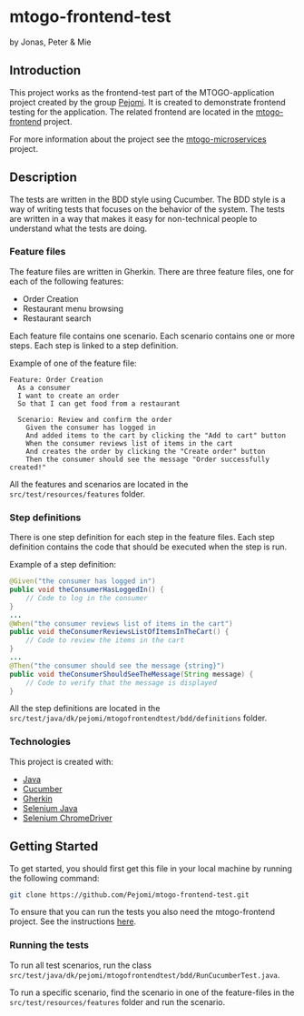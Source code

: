 # mtogo-frontend-test
by Jonas, Peter & Mie

## Introduction
This project works as the frontend-test part of the MTOGO-application project created by the group [Pejomi](). It is created to demonstrate frontend testing for the application. The related frontend are located in the [mtogo-frontend](https://github.com/Pejomi/mtogo-frontend.git) project.

For more information about the project see the [mtogo-microservices](https://github.com/Pejomi/mtogo-microservices.git) project.

## Description
The tests are written in the BDD style using Cucumber. The BDD style is a way of writing tests that focuses on the behavior of the system. The tests are written in a way that makes it easy for non-technical people to understand what the tests are doing.

### Feature files
The feature files are written in Gherkin. There are three feature files, one for each of the following features:
- Order Creation
- Restaurant menu browsing
- Restaurant search

Each feature file contains one scenario. Each scenario contains one or more steps. Each step is linked to a step definition.

Example of one of the feature file:
```gherkin
Feature: Order Creation
  As a consumer
  I want to create an order
  So that I can get food from a restaurant

  Scenario: Review and confirm the order
    Given the consumer has logged in
    And added items to the cart by clicking the "Add to cart" button
    When the consumer reviews list of items in the cart
    And creates the order by clicking the "Create order" button
    Then the consumer should see the message "Order successfully created!"
```
All the features and scenarios are located in the `src/test/resources/features` folder.

### Step definitions
There is one step definition for each step in the feature files. Each step definition contains the code that should be executed when the step is run.

Example of a step definition:
```java
@Given("the consumer has logged in")
public void theConsumerHasLoggedIn() {
    // Code to log in the consumer
}
...
@When("the consumer reviews list of items in the cart")
public void theConsumerReviewsListOfItemsInTheCart() {
    // Code to review the items in the cart
}
...
@Then("the consumer should see the message {string}")
public void theConsumerShouldSeeTheMessage(String message) {
    // Code to verify that the message is displayed
}
```
All the step definitions are located in the `src/test/java/dk/pejomi/mtogofrontendtest/bdd/definitions` folder.

### Technologies
This project is created with:
- [Java](https://www.java.com/en/)
- [Cucumber](https://cucumber.io/)
- [Gherkin](https://cucumber.io/docs/gherkin/)
- [Selenium Java](https://www.selenium.dev/documentation/en/selenium_installation/installing_selenium_libraries/)
- [Selenium ChromeDriver](https://chromedriver.chromium.org/getting-started)

## Getting Started
To get started, you should first get this file in your local machine by running the following command:

```bash
git clone https://github.com/Pejomi/mtogo-frontend-test.git
```
To ensure that you can run the tests you also need the mtogo-frontend project. See the instructions [here](https://github.com/Pejomi/mtogo-frontend.git).

### Running the tests
To run all test scenarios, run the class `src/test/java/dk/pejomi/mtogofrontendtest/bdd/RunCucumberTest.java`.

To run a specific scenario, find the scenario in one of the feature-files in the `src/test/resources/features` folder and run the scenario.